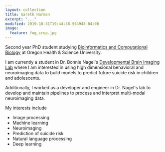 ```yaml
---
layout: collection
title: Gareth Harman
excerpt: "..."
modified: 2019-10-31T19:44:38.564948-04:00
image:
  feature: fog_crop.jpg
---
```



Second year PhD student studying [Bioinformatics and Computational Biology](https://www.ohsu.edu/xd/education/schools/school-of-medicine/departments/clinical-departments/dmice/) at Oregon Health & Science University. 

I am currently a student in Dr. Bonnie Nagel's [Developmental Brain Imaging Lab](https://www.ohsu.edu/xd/education/schools/school-of-medicine/departments/clinical-departments/psychiatry/research/developmental-brain-imaging-lab/index.cfm) where I am interested in using high dimensional behavioral and neuroimaging data to build models to predict future suicide risk in children and adolescents.  

Additionally, I worked as a developer and engineer in Dr. Nagel's lab to develop and maintain pipelines to process and interpret multi-modal neuroimaging data.  

My interests include
  - Image processing
  - Machine learning
  - Neuroimaging 
  - Prediction of suicide risk
  - Natural language processing
  - Deep learning